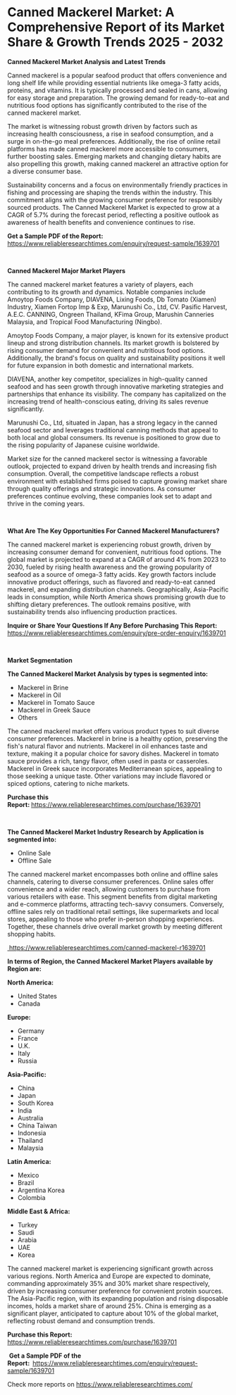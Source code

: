 <p><h1>Canned Mackerel Market: A Comprehensive Report of its Market Share & Growth Trends 2025 - 2032</h1></p><p><strong>Canned Mackerel Market Analysis and Latest Trends</strong></p>
<p><p>Canned mackerel is a popular seafood product that offers convenience and long shelf life while providing essential nutrients like omega-3 fatty acids, proteins, and vitamins. It is typically processed and sealed in cans, allowing for easy storage and preparation. The growing demand for ready-to-eat and nutritious food options has significantly contributed to the rise of the canned mackerel market.</p><p>The market is witnessing robust growth driven by factors such as increasing health consciousness, a rise in seafood consumption, and a surge in on-the-go meal preferences. Additionally, the rise of online retail platforms has made canned mackerel more accessible to consumers, further boosting sales. Emerging markets and changing dietary habits are also propelling this growth, making canned mackerel an attractive option for a diverse consumer base.</p><p>Sustainability concerns and a focus on environmentally friendly practices in fishing and processing are shaping the trends within the industry. This commitment aligns with the growing consumer preference for responsibly sourced products. The Canned Mackerel Market is expected to grow at a CAGR of 5.7% during the forecast period, reflecting a positive outlook as awareness of health benefits and convenience continues to rise.</p></p>
<p><strong>Get a Sample PDF of the Report:&nbsp;</strong> <a href="https://www.reliableresearchtimes.com/enquiry/request-sample/1639701?utm_campaign=2141&utm_medium=2&utm_source=Github&utm_content=ia&utm_term=15022025&utm_id=canned-mackerel">https://www.reliableresearchtimes.com/enquiry/request-sample/1639701</a></p>
<p>&nbsp;</p>
<p><strong>Canned Mackerel Major Market Players</strong></p>
<p><p>The canned mackerel market features a variety of players, each contributing to its growth and dynamics. Notable companies include Amoytop Foods Company, DIAVENA, Lixing Foods, Db Tomato (Xiamen) Industry, Xiamen Fortop Imp & Exp, Marunushi Co., Ltd, CV. Pasific Harvest, A.E.C. CANNING, Ongreen Thailand, KFima Group, Marushin Canneries Malaysia, and Tropical Food Manufacturing (Ningbo). </p><p>Amoytop Foods Company, a major player, is known for its extensive product lineup and strong distribution channels. Its market growth is bolstered by rising consumer demand for convenient and nutritious food options. Additionally, the brand's focus on quality and sustainability positions it well for future expansion in both domestic and international markets.</p><p>DIAVENA, another key competitor, specializes in high-quality canned seafood and has seen growth through innovative marketing strategies and partnerships that enhance its visibility. The company has capitalized on the increasing trend of health-conscious eating, driving its sales revenue significantly.</p><p>Marunushi Co., Ltd, situated in Japan, has a strong legacy in the canned seafood sector and leverages traditional canning methods that appeal to both local and global consumers. Its revenue is positioned to grow due to the rising popularity of Japanese cuisine worldwide.</p><p>Market size for the canned mackerel sector is witnessing a favorable outlook, projected to expand driven by health trends and increasing fish consumption. Overall, the competitive landscape reflects a robust environment with established firms poised to capture growing market share through quality offerings and strategic innovations. As consumer preferences continue evolving, these companies look set to adapt and thrive in the coming years.</p></p>
<p>&nbsp;</p>
<p><strong>What Are The Key Opportunities For Canned Mackerel Manufacturers?</strong></p>
<p><p>The canned mackerel market is experiencing robust growth, driven by increasing consumer demand for convenient, nutritious food options. The global market is projected to expand at a CAGR of around 4% from 2023 to 2030, fueled by rising health awareness and the growing popularity of seafood as a source of omega-3 fatty acids. Key growth factors include innovative product offerings, such as flavored and ready-to-eat canned mackerel, and expanding distribution channels. Geographically, Asia-Pacific leads in consumption, while North America shows promising growth due to shifting dietary preferences. The outlook remains positive, with sustainability trends also influencing production practices.</p></p>
<p><strong>Inquire or Share Your Questions If Any Before Purchasing This Report:</strong> <a href="https://www.reliableresearchtimes.com/enquiry/pre-order-enquiry/1639701?utm_campaign=2141&utm_medium=2&utm_source=Github&utm_content=ia&utm_term=15022025&utm_id=canned-mackerel">https://www.reliableresearchtimes.com/enquiry/pre-order-enquiry/1639701</a></p>
<p>&nbsp;</p>
<p><strong>Market Segmentation</strong></p>
<p><strong>The Canned Mackerel Market Analysis by types is segmented into:</strong></p>
<p><ul><li>Mackerel in Brine</li><li>Mackerel in Oil</li><li>Mackerel in Tomato Sauce</li><li>Mackerel in Greek Sauce</li><li>Others</li></ul></p>
<p><p>The canned mackerel market offers various product types to suit diverse consumer preferences. Mackerel in brine is a healthy option, preserving the fish's natural flavor and nutrients. Mackerel in oil enhances taste and texture, making it a popular choice for savory dishes. Mackerel in tomato sauce provides a rich, tangy flavor, often used in pasta or casseroles. Mackerel in Greek sauce incorporates Mediterranean spices, appealing to those seeking a unique taste. Other variations may include flavored or spiced options, catering to niche markets.</p></p>
<p><strong>Purchase this Report:&nbsp;</strong><a href="https://www.reliableresearchtimes.com/purchase/1639701?utm_campaign=2141&utm_medium=2&utm_source=Github&utm_content=ia&utm_term=15022025&utm_id=canned-mackerel">https://www.reliableresearchtimes.com/purchase/1639701</a></p>
<p>&nbsp;</p>
<p><strong>The Canned Mackerel Market Industry Research by Application is segmented into:</strong></p>
<p><ul><li>Online Sale</li><li>Offline Sale</li></ul></p>
<p><p>The canned mackerel market encompasses both online and offline sales channels, catering to diverse consumer preferences. Online sales offer convenience and a wider reach, allowing customers to purchase from various retailers with ease. This segment benefits from digital marketing and e-commerce platforms, attracting tech-savvy consumers. Conversely, offline sales rely on traditional retail settings, like supermarkets and local stores, appealing to those who prefer in-person shopping experiences. Together, these channels drive overall market growth by meeting different shopping habits.</p></p>
<p><a href="https://www.reliableresearchtimes.com/canned-mackerel-r1639701?utm_campaign=2141&utm_medium=2&utm_source=Github&utm_content=ia&utm_term=15022025&utm_id=canned-mackerel">&nbsp;https://www.reliableresearchtimes.com/canned-mackerel-r1639701</a></p>
<p><strong>In terms of Region, the Canned Mackerel Market Players available by Region are:</strong></p>
<p>
    <p> <strong> North America: </strong>
        <ul>
            <li>United States</li>
            <li>Canada</li>
        </ul>
        </p> 
    <p> <strong> Europe: </strong>
        <ul>
            <li>Germany</li>
            <li>France</li>
            <li>U.K.</li>
            <li>Italy</li>
            <li>Russia</li>
        </ul>
        </p> 
    <p> <strong> Asia-Pacific: </strong>
        <ul>
            <li>China</li>
            <li>Japan</li>
            <li>South Korea</li>
            <li>India</li>
            <li>Australia</li>
            <li>China Taiwan</li>
            <li>Indonesia</li>
            <li>Thailand</li>
            <li>Malaysia</li>
        </ul>
        </p> 
    <p> <strong> Latin America: </strong>
        <ul>
            <li>Mexico</li>
            <li>Brazil</li>
            <li>Argentina Korea</li>
            <li>Colombia</li>
        </ul>
        </p> 
    <p> <strong> Middle East & Africa: </strong>
        <ul>
            <li>Turkey</li>
            <li>Saudi</li>
            <li>Arabia</li>
            <li>UAE</li>
            <li>Korea</li>
        </ul>
    </p>
    </p>
<p><p>The canned mackerel market is experiencing significant growth across various regions. North America and Europe are expected to dominate, commanding approximately 35% and 30% market share respectively, driven by increasing consumer preference for convenient protein sources. The Asia-Pacific region, with its expanding population and rising disposable incomes, holds a market share of around 25%. China is emerging as a significant player, anticipated to capture about 10% of the global market, reflecting robust demand and consumption trends.</p></p>
<p><strong>Purchase this Report: </strong><a href="https://www.reliableresearchtimes.com/purchase/1639701?utm_campaign=2141&utm_medium=2&utm_source=Github&utm_content=ia&utm_term=15022025&utm_id=canned-mackerel">https://www.reliableresearchtimes.com/purchase/1639701</a></p>
<p>&nbsp;<strong>Get a Sample PDF of the Report:&nbsp;&nbsp;</strong><a href="https://www.reliableresearchtimes.com/enquiry/request-sample/1639701?utm_campaign=2141&utm_medium=2&utm_source=Github&utm_content=ia&utm_term=15022025&utm_id=canned-mackerel">https://www.reliableresearchtimes.com/enquiry/request-sample/1639701</a></p>
<p><strong></strong></p>
<p>Check more reports on <a href="https://www.reliableresearchtimes.com/?utm_campaign=2141&utm_medium=2&utm_source=Github&utm_content=ia&utm_term=15022025&utm_id=canned-mackerel">https://www.reliableresearchtimes.com/</a></p>